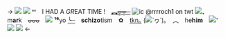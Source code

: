 -> ![](https://cdn.discordapp.com/attachments/994591308935069759/1121425550947393556/Untitled287_20230622080432.png)
 ![](https://media.discordapp.net/attachments/994591308935069759/1121187829532340245/Untitled268_20230621161947.png?width=1074&height=41)
❛❛　I HAD A *GR*EAT TIME !　[︻**╦╤**─](https://rentry.co/zombieheathcliff)
![ic @rrrroch1 on twt](https://media.discordapp.net/attachments/1072256451675959427/1150888846356131880/Untitled129_20230911162040.png) 
![](https://images-ext-1.discordapp.net/external/0slwV64vQNz_5kLHBazHqf7uXsH5Abpl2v-g8mYp_UM/https/64.media.tumblr.com/d0a0443dfed5fd25d8f3eb2e5502d386/7d4346d1477298e1-09/s75x75_c1/ae166c69de6c482f1f8d2715805ccffa4983b637.gifv)₊ m**ar**k ~~ᴗᴗᴗ~~ ![](https://media.discordapp.net/attachments/1137387209704611971/1141935699826839573/Untitled156_20230817232343.png) **¹⁶**yo
[╰┈](https://rentry.co/psychobfs) **schizo**tism ✿ [tkn｡](https://rentry.co/byker)
(![](https://images-ext-1.discordapp.net/external/oKrCjSYpP8AAMMIW2djUWc_bjVOVboBafaoZVcWcjMg/%3Fv%3D3ca8b0b5/https/three.crd.co/assets/images/gallery25/d0e2b5ed_original.gif)˙ヮ˙)｡ ︵ he**him** [![](https://images-ext-2.discordapp.net/external/aXDh0TJndt_Naq2tc3yRQgCFkAt0hH6fqf5gJ8mWmxc/%3Fv%3Dab03026c/https/three.crd.co/assets/images/gallery24/db7544a8_original.png)](https://rentry.co/byker)⁺
![](https://media.discordapp.net/attachments/994591308935069759/1121187829310050304/Untitled268_20230621161939.png?width=1074&height=41) 
![](https://cdn.discordapp.com/attachments/994591308935069759/1121425550947393556/Untitled287_20230622080432.png) <-